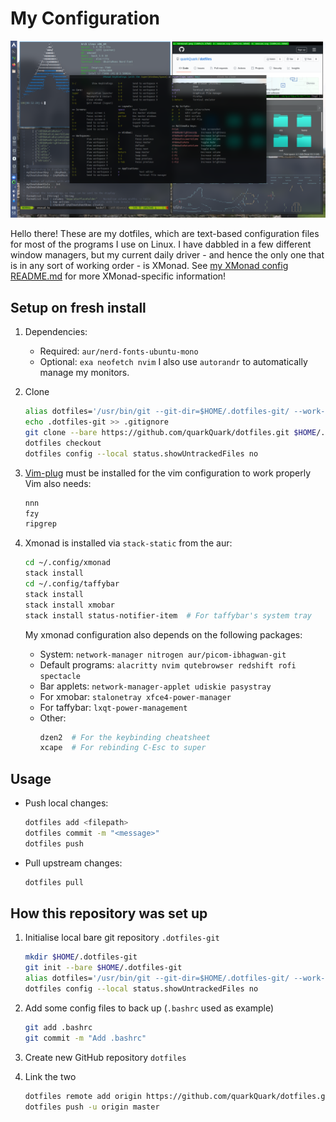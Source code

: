 # My Configuration

![XMonad](/.config/Screenshots/2020-08-23-XMonad.png?raw=true)

Hello there!
These are my dotfiles, which are text-based configuration files for most of the programs
I use on Linux. I have dabbled in a few different window managers, but my current daily
driver - and hence the only one that is in any sort of working order - is XMonad.
See
[my XMonad config README.md](.config/xmonad/README.md)
for more XMonad-specific information!

## Setup on fresh install

1.  Dependencies:

    * Required: `aur/nerd-fonts-ubuntu-mono`
    * Optional: `exa neofetch nvim`
    I also use `autorandr` to automatically manage my monitors.

2.  Clone

    ```bash
    alias dotfiles='/usr/bin/git --git-dir=$HOME/.dotfiles-git/ --work-tree=$HOME'
    echo .dotfiles-git >> .gitignore
    git clone --bare https://github.com/quarkQuark/dotfiles.git $HOME/.dotfiles-git
    dotfiles checkout
    dotfiles config --local status.showUntrackedFiles no
    ```
    
3.  [Vim-plug](https://github.com/junegunn/vim-plug) must be installed for the vim configuration to work properly
    Vim also needs:
    ```bash
    nnn
    fzy
    ripgrep
    ```

4.  Xmonad is installed via `stack-static` from the aur:
    ```bash
    cd ~/.config/xmonad
    stack install
    cd ~/.config/taffybar
    stack install
    stack install xmobar
    stack install status-notifier-item  # For taffybar's system tray
    ```
    
    My xmonad configuration also depends on the following packages:
    * System:           `network-manager nitrogen aur/picom-ibhagwan-git`
    * Default programs: `alacritty nvim qutebrowser redshift rofi spectacle`
    * Bar applets:      `network-manager-applet udiskie pasystray`
    * For xmobar:       `stalonetray xfce4-power-manager`
    * For taffybar:     `lxqt-power-management`
    * Other:
      ``` bash
      dzen2  # For the keybinding cheatsheet
      xcape  # For rebinding C-Esc to super
      ```

## Usage

*   Push local changes:
    ```bash
    dotfiles add <filepath>
    dotfiles commit -m "<message>"
    dotfiles push
    ```
*   Pull upstream changes:
    ```bash
    dotfiles pull
    ```

## How this repository was set up

1.  Initialise local bare git repository `.dotfiles-git`

    ```bash
    mkdir $HOME/.dotfiles-git
    git init --bare $HOME/.dotfiles-git
    alias dotfiles='/usr/bin/git --git-dir=$HOME/.dotfiles-git/ --work-tree=$HOME'
    dotfiles config --local status.showUntrackedFiles no
    ```

2.  Add some config files to back up (`.bashrc` used as example)

    ```bash
    git add .bashrc
    git commit -m "Add .bashrc"
    ```

3.  Create new GitHub repository `dotfiles`

4.  Link the two

    ```bash
    dotfiles remote add origin https://github.com/quarkQuark/dotfiles.git
    dotfiles push -u origin master
    ```

